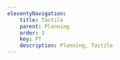 ```yaml
---
eleventyNavigation:
    title: Tactile
    parent: Planning
    order: 3
    key: PT
    description: Planning, Tactile
---
```

